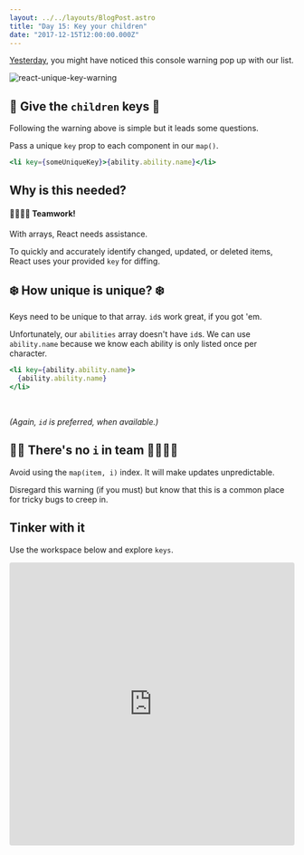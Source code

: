 ```yaml
---
layout: ../../layouts/BlogPost.astro
title: "Day 15: Key your children"
date: "2017-12-15T12:00:00.000Z"
---
```


<div class="measure">

[Yesterday](/2017/14/), you might have noticed this console warning pop up with our list.

![react-unique-key-warning](/key-warning.png)

## 👶 Give the `children` keys 🔑

Following the warning above is simple but it leads some questions.

Pass a unique `key` prop to each component in our `map()`.

```jsx
<li key={someUniqueKey}>{ability.ability.name}</li>
```

## Why is this needed?

#### 👯‍♀️👯‍♂️ Teamwork!

With arrays, React needs assistance.

To quickly and accurately identify changed, updated, or deleted items, React uses your provided `key` for diffing.

## ❄️ How unique is unique? ❄️

Keys need to be unique to that array.
`id`s work great, if you got 'em.

Unfortunately, our `abilities` array doesn't have `id`s.
We can use `ability.name` because we know each ability is only listed once per character.

```jsx
<li key={ability.ability.name}>
  {ability.ability.name}
</li>
```
<br />

_(Again, `id` is preferred, when available.)_

## 🙅‍♂️ There's no `i` in team 👯‍♂️👯‍♀️

Avoid using the `map(item, i)` index.
It will make updates unpredictable.

Disregard this warning (if you must) but know that this is a common place for tricky bugs to creep in.

## Tinker with it

Use the workspace below and explore `keys`.

</div>

<iframe src="https://codesandbox.io/embed/q3qkpoz02w" style="width:100%; height:500px; border:0; border-radius: 4px; overflow:hidden;" sandbox="allow-modals allow-forms allow-popups allow-scripts allow-same-origin"></iframe>